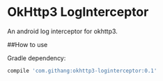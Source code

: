 OkHttp3 LogInterceptor
===

An android log interceptor for okhttp3.

##How to use

Gradle dependency:

```gradle
compile 'com.githang:okhttp3-loginterceptor:0.1'
```